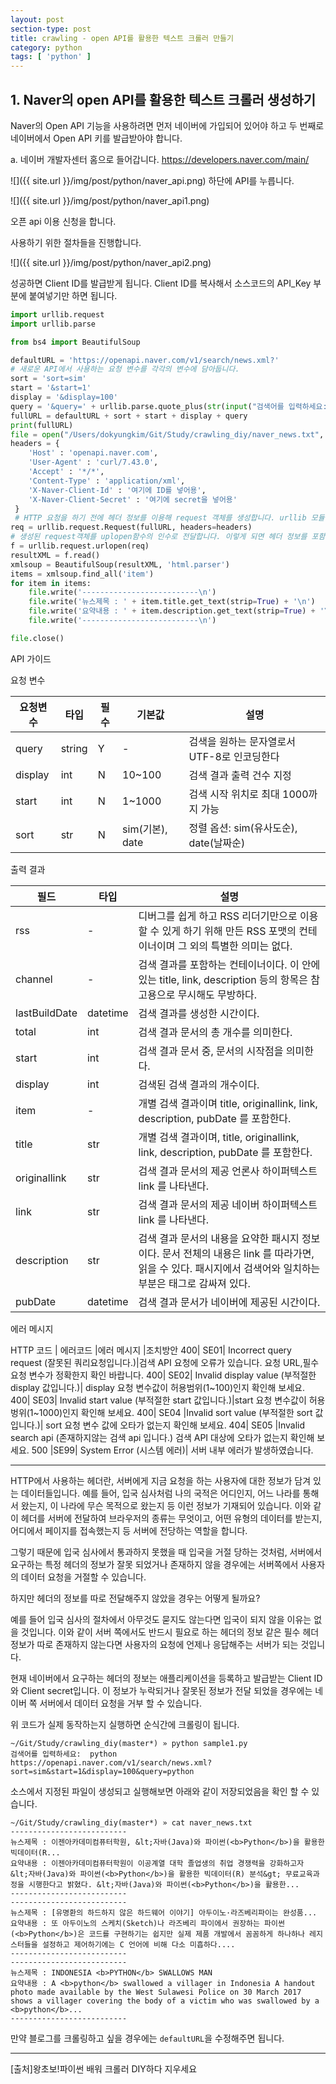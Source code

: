 ```yaml
---
layout: post
section-type: post
title: crawling - open API를 활용한 텍스트 크롤러 만들기
category: python
tags: [ 'python' ]
---
```

## 1. Naver의 open API를 활용한 텍스트 크롤러 생성하기

Naver의 Open API 기능을 사용하려면 먼저 네이버에 가입되어 있어야 하고 두 번째로 네이버에서 Open API 키를 발급받아야 합니다.

a. 네이버 개발자센터 홈으로 들어갑니다. <https://developers.naver.com/main/>  

![]({{ site.url }}/img/post/python/naver_api.png)
하단에 API를 누릅니다.  

![]({{ site.url }}/img/post/python/naver_api1.png)

오픈 api 이용 신청을 합니다.  

사용하기 위한 절차들을 진행합니다.  

![]({{ site.url }}/img/post/python/naver_api2.png)  

성공하면 Client ID를 발급받게 됩니다. Client ID를 복사해서 소스코드의 API_Key 부분에 붙여넣기만 하면 됩니다.  

```python
import urllib.request
import urllib.parse

from bs4 import BeautifulSoup

defaultURL = 'https://openapi.naver.com/v1/search/news.xml?'
# 새로운 API에서 사용하는 요청 변수를 각각의 변수에 담아둡니다.
sort = 'sort=sim'
start = '&start=1'
display = '&display=100'
query = '&query=' + urllib.parse.quote_plus(str(input("검색어를 입력하세요: ")))  # 사용자에게 검색어를 입력받아 quote_plus 함수로 UTF-8 타입에 맞도록 변환시켜 줍니다.
fullURL = defaultURL + sort + start + display + query
print(fullURL)
file = open("/Users/dokyungkim/Git/Study/crawling_diy/naver_news.txt", "w", encoding='utf-8')
headers = {
    'Host' : 'openapi.naver.com',
    'User-Agent' : 'curl/7.43.0',
    'Accept' : '*/*',
    'Content-Type' : 'application/xml',
    'X-Naver-Client-Id' : '여기에 ID를 넣어용',
    'X-Naver-Client-Secret' : '여기에 secret을 넣어용'
 }
 # HTTP 요청을 하기 전에 헤더 정보를 이용해 request 객체를 생성합니다. urllib 모듈에서 헤더 정보를 서버에 전달할 때 사용하는 대표적인 방법입니다.
req = urllib.request.Request(fullURL, headers=headers)
# 생성된 request객체를 uplopen함수의 인수로 전달합니다. 이렇게 되면 헤더 정보를 포함하여 서버에게 HTTP 요청을 하게 됩니다.
f = urllib.request.urlopen(req)
resultXML = f.read()
xmlsoup = BeautifulSoup(resultXML, 'html.parser')
items = xmlsoup.find_all('item')
for item in items:
    file.write('--------------------------\n')
    file.write('뉴스제목 : ' + item.title.get_text(strip=True) + '\n')
    file.write('요약내용 : ' + item.description.get_text(strip=True) + '\n')
    file.write('--------------------------\n')

file.close()
```

>
API 가이드
>
요청 변수
>
요청변수 | 타입 |  필수 | 기본값 | 설명
---|---|---|---|---
query | string | Y | - | 검색을 원하는 문자열로서 UTF-8로 인코딩한다
display | int | N | 10~100 | 검색 결과 출력 건수 지정
start | int | N | 1~1000 | 검색 시작 위치로 최대 1000까지 가능
sort | str | N | sim(기본), date | 정렬 옵션: sim(유사도순), date(날짜순)
>
출력 결과
>
필드 | 타입 | 설명
---|---|---
rss |-| 디버그를 쉽게 하고 RSS 리더기만으로 이용할 수 있게 하기 위해 만든 RSS 포맷의 컨테이너이며 그 외의 특별한 의미는 없다.
channel |- |검색 결과를 포함하는 컨테이너이다. 이 안에 있는 title, link, description 등의 항목은 참고용으로 무시해도 무방하다.
lastBuildDate|datetime| 검색 결과를 생성한 시간이다.
total| int| 검색 결과 문서의 총 개수를 의미한다.
start| int| 검색 결과 문서 중, 문서의 시작점을 의미한다.
display |int |검색된 검색 결과의 개수이다.
item| -| 개별 검색 결과이며 title, originallink, link, description, pubDate 를 포함한다.
title| str| 개별 검색 결과이며, title, originallink, link, description, pubDate 를 포함한다.
originallink |str |검색 결과 문서의 제공 언론사 하이퍼텍스트 link 를 나타낸다.
link |str| 검색 결과 문서의 제공 네이버 하이퍼텍스트 link 를 나타낸다.
description |str|검색 결과 문서의 내용을 요약한 패시지 정보이다. 문서 전체의 내용은 link 를 따라가면, 읽을 수 있다. 패시지에서 검색어와 일치하는 부분은 태그로 감싸져 있다.
pubDate |datetime| 검색 결과 문서가 네이버에 제공된 시간이다.
>
에러 메시지
>
HTTP 코드 | 에러코드 |에러 메시지 |조치방안
400| SE01| Incorrect query request (잘못된 쿼리요청입니다.)|검색 API 요청에 오류가 있습니다. 요청 URL,필수 요청 변수가 정확한지 확인 바랍니다.
400| SE02| Invalid display value (부적절한 display 값입니다.)| display 요청 변수값이 허용범위(1~100)인지 확인해 보세요.
400| SE03| Invalid start value (부적절한
start 값입니다.)|start 요청 변수값이 허용벙위(1~1000)인지 확인해 보세요.
400| SE04 |Invalid sort value (부적절한 sort 값입니다.)| sort 요청 변수 값에 오타가 없는지 확인해 보세요.
404| SE05 |Invalid search api (존재하지않는 검색 api 입니다.) 검색 API 대상에 오타가 없는지 확인해 보세요.
500 |SE99| System Error (시스템 에러)| 서버 내부 에러가 발생하였습니다.
>
---
>
HTTP에서 사용하는 헤더란, 서버에게 지금 요청을 하는 사용자에 대한 정보가 담겨 있는 데이터들입니다. 예를 들어, 입국 심사처럼 나의 국적은 어디인지, 어느 나라를 통해서 왔는지, 이 나라에 무슨 목적으로 왔는지 등 이런 정보가 기재되어 있습니다. 이와 같이 헤더를 서버에 전달하여 브라우저의 종류는 무엇이고, 어떤 유형의 데이터를 받는지, 어디에서 페이지를 접속했는지 등 서버에 전당하는 역할을 합니다.  
>
그렇기 때문에 입국 심사에서 통과하지 못했을 때 입국을 거절 당하는 것처럼, 서버에서 요구하는 특정 헤더의 정보가 잘못 되었거나 존재하지 않을 경우에는 서버쪽에서 사용자의 데이터 요청을 거절할 수 있습니다.  
>
하지만 헤더의 정보를 따로 전달해주지 않았을 경우는 어떻게 될까요?  
>
예를 들어 입국 심사의 절차에서 아무것도 묻지도 않는다면 입국이 되지 않을 이유는 없을 것입니다. 이와 같이 서버 쪽에서도 반드시 필요로 하는 헤더의 정보 같은 필수 헤더 정보가 따로 존재하지 않는다면 사용자의 요청에 언제나 응답해주는 서버가 되는 것입니다.  
>
현재 네이버에서 요구하는 헤더의 정보는 애플리케이션을 등록하고 발급받는 Client ID와 Client secret입니다. 이 정보가 누락되거나 잘못된 정보가 전달 되었을 경우에는 네이버 쪽 서버에서 데이터 요청을 거부 할 수 있습니다.

위 코드가 실제 동작하는지 실행하면 순식간에 크롤링이 됩니다.

```
~/Git/Study/crawling_diy(master*) » python sample1.py
검색어를 입력하세요:  python
https://openapi.naver.com/v1/search/news.xml?sort=sim&start=1&display=100&query=python
```

소스에서 지정된 파일이 생성되고 실행해보면 아래와 같이 저장되었음을 확인 할 수 있습니다.

```
~/Git/Study/crawling_diy(master*) » cat naver_news.txt
--------------------------
뉴스제목 : 이젠아카데미컴퓨터학원, &lt;자바(Java)와 파이썬(<b>Python</b>)을 활용한 빅데이터(R...
요약내용 : 이젠아카데미컴퓨터학원이 이공계열 대학 졸업생의 취업 경쟁력을 강화하고자 &lt;자바(Java)와 파이썬(<b>Python</b>)을 활용한 빅데이터(R) 분석&gt; 무료교육과정을 시행한다고 밝혔다. &lt;자바(Java)와 파이썬(<b>Python</b>)을 활용한...
--------------------------
--------------------------
뉴스제목 : [유명환의 하드하지 않은 하드웨어 이야기] 아두이노·라즈베리파이는 완성품...
요약내용 : 또 아두이노의 스케치(Sketch)나 라즈베리 파이에서 권장하는 파이썬(<b>Python</b>)은 코드를 구현하기는 쉽지만 실제 제품 개발에서 꼼꼼하게 하나하나 레지스터들을 설정하고 제어하기에는 C 언어에 비해 다소 미흡하다....
--------------------------
--------------------------
뉴스제목 : INDONESIA <b>PYTHON</b> SWALLOWS MAN
요약내용 : A <b>python</b> swallowed a villager in Indonesia A handout photo made available by the West Sulawesi Police on 30 March 2017 shows a villager covering the body of a victim who was swallowed by a <b>python</b>...
--------------------------
```

만약 블로그를 크롤링하고 싶을 경우에는 `defaultURL`을 수정해주면 됩니다.

---
[출처]왕초보!파이썬 배워 크롤러 DIY하다
지우세요
